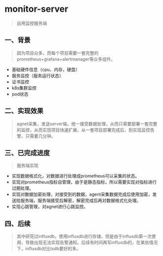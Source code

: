 # monitor-server
> 自用监控服务端
## 一、背景
> 因为项目众多，而每个项目需要一套完整的prometheus+grafana+alertmanager等众多组件。
+ 基础硬件信息（cpu，内存，硬盘） 
+ 服务监控（服务运行状态）
+ 证书监控
+ k8s集群监控
+ pod状态
## 二、实现效果
> 
> agnet采集，发送server端，统一接受数据处理，从而只需要部署一套完整的监控，从而实现项目快速扩展，从一套项目部署完成后，到实现监控告警，只需要几分钟。

## 三、已完成进度
> 服务端实现

+ 实现数据格式化，对数据进行处理成prometheus可以采集的状态。
+ 实现对prometheus指标自管理，由于是静态指标，所以需要实现对指标进行过期处理。
+ 实现对数据加密处理，对接受到的数据，agent采集数据完成后使用加密，发送给服务端，服务端接受后解密，解密完成后再对数据格式化处理。
+ 实现心跳管理，对agnet进行心跳监控。

## 四、后续
> 其中研究过influxdb，使用influxdb进行存储，但是由于influxdb第一次使用，导致出现无法实现告警通知。后续有时间再写influxdb的，在某些情况下，influxdb对比tsdb要好的多。
